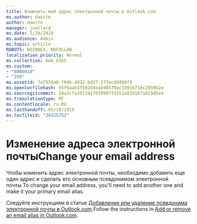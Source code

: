 ```yaml
---
title: Изменить мой адрес электронной почты в Outlook.com
ms.author: daeite
author: daeite
manager: joallard
ms.date: 5/20/2019
ms.audience: Admin
ms.topic: article
ROBOTS: NOINDEX, NOFOLLOW
localization_priority: Normal
ms.collection: Adm_O365
ms.custom:
- "8000010"
- "259"
ms.assetid: fa795da0-f04b-4032-bd27-177ecdd488f9
ms.openlocfilehash: 95f6aab3f502d4eab98579ac3391b716c2959b2e
ms.sourcegitcommit: 20a3cfa10114176f8997fd151e83d167a81945e4
ms.translationtype: MT
ms.contentlocale: ru-RU
ms.lasthandoff: 05/20/2019
ms.locfileid: "34325752"
---
```

# <a name="change-your-email-address"></a><span data-ttu-id="949db-102">Изменение адреса электронной почты</span><span class="sxs-lookup"><span data-stu-id="949db-102">Change your email address</span></span>

<span data-ttu-id="949db-103">Чтобы изменить адрес электронной почты, необходимо добавить еще один адрес и сделать его основным псевдонимом электронной почты.</span><span class="sxs-lookup"><span data-stu-id="949db-103">To change your email address, you'll need to add another one and make it your primary email alias.</span></span>
  
<span data-ttu-id="949db-104">Следуйте инструкциям в статье [Добавление или удаление псевдонима электронной почты в Outlook.com](https://go.microsoft.com/fwlink/p/?linkid=873115).</span><span class="sxs-lookup"><span data-stu-id="949db-104">Follow the instructions in [Add or remove an email alias in Outlook.com](https://go.microsoft.com/fwlink/p/?linkid=873115).</span></span>